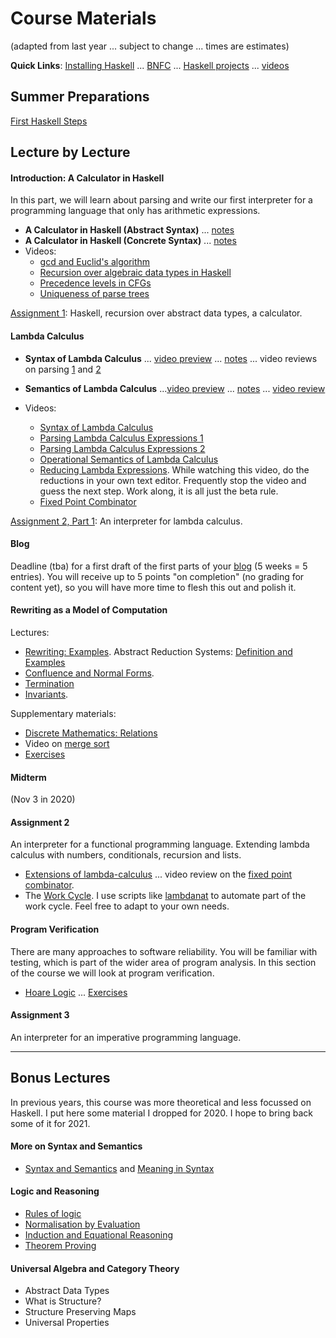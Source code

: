 
# Course Materials

(adapted from last year ... subject to change ... times are estimates)

**Quick Links**: [Installing Haskell](https://hackmd.io/@alexhkurz/Hk86XnCzD) ... [BNFC](BNFC-installation.md) ... [Haskell projects](haskell-projects.md) ... [videos](videos.md)

## Summer Preparations

[First Haskell Steps](https://hackmd.io/@alexhkurz/SJgHGZ_nw)

## Lecture by Lecture 

#### Introduction: A Calculator in Haskell

In this part, we will learn about parsing and write our first interpreter for a programming language that only has arithmetic expressions.

- **A Calculator in Haskell (Abstract Syntax)** ... [notes](https://hackmd.io/@alexhkurz/SyxKCkR6U)
- **A Calculator in Haskell (Concrete Syntax)** ...  [notes](https://hackmd.io/@alexhkurz/HJVtVl068)
- Videos:
  - [gcd and Euclid's algorithm](https://youtu.be/ZcJMj0antos)
  - [Recursion over algebraic data types in Haskell](https://youtu.be/2YLfJvOtLwA)
  - [Precedence levels in CFGs](https://youtu.be/jf1xhZSpCvg)  
  - [Uniqueness of parse trees](https://youtu.be/3ZLkPwB_c9g) 

[Assignment 1](assignments.md): Haskell, recursion over abstract data types, a calculator.


#### Lambda Calculus

- **Syntax of Lambda Calculus** ... [video preview](https://youtu.be/D0kH1BpNr14) ... [notes](https://hackmd.io/@alexhkurz/S1D0yP8Bw) ... video reviews on parsing [1](https://youtu.be/eYstx7uuE6c) and [2](https://youtu.be/yls1NEUlzZA)
- **Semantics of Lambda Calculus** ...[video preview](https://youtu.be/h4aT42t7v9c) ... [notes](https://hackmd.io/@alexhkurz/H1e4Nv8Bv) ... [video review](https://youtu.be/for3Meg1Lbc)

- Videos:
  - [Syntax of Lambda Calculus](https://youtu.be/D0kH1BpNr14)
  - [Parsing Lambda Calculus Expressions 1](https://youtu.be/eYstx7uuE6c)
  - [Parsing Lambda Calculus Expressions 2](https://youtu.be/yls1NEUlzZA)
  - [Operational Semantics of Lambda Calculus](https://youtu.be/h4aT42t7v9c)
  - [Reducing Lambda Expressions](https://youtu.be/for3Meg1Lbc). While watching this video, do the reductions in your own text editor. Frequently stop the video and guess the next step. Work along, it is all just the beta rule.
  - [Fixed Point Combinator](https://youtu.be/XvDOwbSh3xE)

[Assignment 2, Part 1](assignments.md): An interpreter for lambda calculus.


#### Blog

Deadline (tba) for a first draft of the first parts of your [blog](blog.md) (5 weeks = 5 entries). You will receive up to 5 points "on completion" (no grading for content yet), so you will have more time to flesh this out and polish it.

#### Rewriting as a Model of Computation

Lectures:
- [Rewriting: Examples](https://hackmd.io/@alexhkurz/rkzITG4nD). Abstract Reduction Systems: [Definition and Examples](https://hackmd.io/@alexhkurz/BJfvFVK8v)
- [Confluence and Normal Forms](https://hackmd.io/@alexhkurz/r1hRZaG8v).
- [Termination](https://hackmd.io/@alexhkurz/BJoZF44Iw)
- [Invariants](https://hackmd.io/@alexhkurz/BkMoUhXvD).

Supplementary materials:
- [Discrete Mathematics: Relations](https://hackmd.io/@alexhkurz/SJ1cc-dDr)
- Video on [merge sort](https://youtu.be/W2CknJGgzr0)
- [Exercises](https://hackmd.io/@alexhkurz/BJ23jmpIw)

#### Midterm 

(Nov 3 in 2020)

#### Assignment 2

An interpreter for a functional programming language. Extending lambda calculus with numbers, conditionals, recursion and lists.

- [Extensions of lambda-calculus](https://hackmd.io/@alexhkurz/rJEeYqZtw) ... video review on the [fixed point combinator](https://youtu.be/XvDOwbSh3xE).
- The [Work Cycle](https://github.com/alexhkurz/programming-languages-2020/blob/master/Lab1-Lambda-Calculus/README.md). I use scripts like [lambdanat](lambdanat) to automate part of the work cycle. Feel free to adapt to your own needs.

#### Program Verification 

There are many approaches to software reliability. You will be familiar with testing, which is part of the wider area of program analysis. In this section of the course we will look at program verification.

- [Hoare Logic](https://hackmd.io/Df57tnuCSGaW8wqqsl57FQ) ... [Exercises](https://hackmd.io/@alexhkurz/rkhVZNzjH)


#### Assignment 3

An interpreter for an imperative programming language.

---

## Bonus Lectures

In previous years, this course was more theoretical and less focussed on Haskell. I put here some material I dropped for 2020. I hope to bring back some of it for 2021.

#### More on Syntax and Semantics

- [Syntax and Semantics](https://hackmd.io/r_6EY8pVR7OdijRAEFNKvg) and  [Meaning in Syntax](https://hackmd.io/khfFd9N2RRWau8o-1ACc_g) 

#### Logic and Reasoning 

- [Rules of logic](https://hackmd.io/xJ8NOiK4S5qnYvEI85bHig)
- [Normalisation by Evaluation](https://hackmd.io/w9RLzXmcS86U4HVAQi5Lqg)
- [Induction and Equational Reasoning](https://hackmd.io/02w2FuLsT_uKYQxkPSdvtw)
- [Theorem Proving](https://hackmd.io/JrBBURefROGD1xMN44Zivw)

#### Universal Algebra and Category Theory

 - Abstract Data Types
 - What is Structure?
 - Structure Preserving Maps
 - Universal Properties

